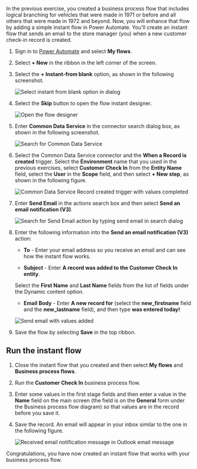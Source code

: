 In the previous exercise, you created a business process flow that includes logical
branching for vehicles that were made in 1971 or before and all others that were made in
1972 and beyond. Now, you will enhance that flow by adding a simple instant flow in
Power Automate. You'll create an instant flow that sends an email to
the store manager (you) when a new customer check-in record is created.


1. Sign in to [Power Automate](https://preview.flow.microsoft.com/?azure-portal=true) and select **My flows**.

1. Select **+ New** in the ribbon in the left corner of the screen.

1. Select the **+ Instant-from blank** option, as shown in the following screenshot.

	![Select instant from blank option in dialog](../media/18-create-instant-flow-dialog.png)

1. Select the **Skip** button to open the flow instant designer.

	![Open the flow designer](../media/19-select-skip-button-enter-flow-designer.png)

1. Enter **Common Data Service** in the connector search dialog box, as shown in the following screenshot.

	![Search for Common Data Service](../media/20-search-common-data-service.png)

1. Select the Common Data Service connector and the **When a Record is created** 
trigger. Select the **Environment** name that you used in the previous exercises, 
select **Customer Check In** from the **Entity Name** field, select the **User** 
in the **Scope** field, and then select **+ New step**, as shown in the following figure.

	![Common Data Service Record created trigger with values completed](../media/21-fill-out-record-created-trigger.png)

1. Enter **Send Email** in the actions search box and then select **Send an email notification (V3)**.

	![Search for Send Email action by typing send email in search dialog](../media/22-send-email-action.png)

1. Enter the following information into the **Send an email notification (V3)** action:

	-   **To** - Enter your email address so you receive an email and can see how the instant flow works.

	-   **Subject** - Enter **A record was added to the Customer Check In entity**.

	Select the **First Name** and **Last Name** fields from the list of fields under the Dynamic content option.

	-   **Email Body** - Enter **A new record for** (select the **new_firstname** field and the **new_lastname** field), and then type **was entered today!** 

	![Send email with values added](../media/23-fill-out-send-email-action.png)

1. Save the flow by selecting **Save** in the top ribbon.

## Run the instant flow

1. Close the instant flow that you created and then select **My flows** and **Business process flows**.

1. Run the **Customer Check In** business process flow.  

1. Enter some values in the first stage fields and then enter a value in the
**Name** field on the main screen (the field is on the **General** form under
the Business process flow diagram) so that values are in the record before you save it. 

1. Save the record. An email will appear in your inbox similar to the one in the following figure.

   ![Received email notification message in Outlook email message](../media/24-received-email-notification.png)

Congratulations, you have now created an instant flow that works with your business process flow.
